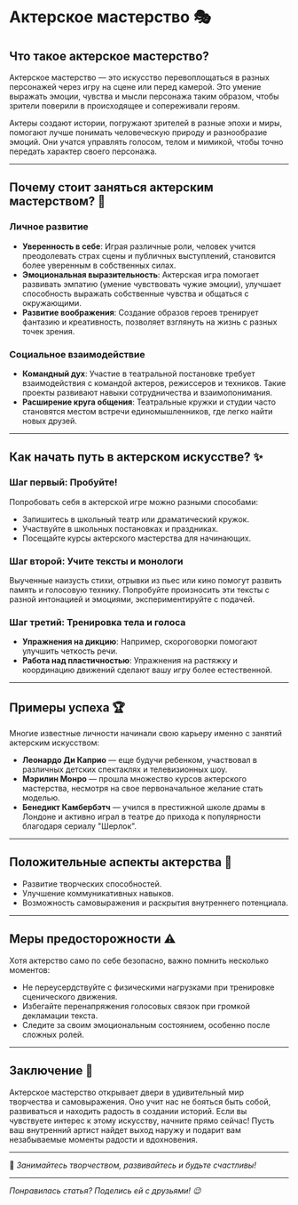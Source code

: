 # **Актерское мастерство** 🎭

## Что такое актерское мастерство?

Актерское мастерство — это искусство перевоплощаться в разных персонажей через игру на сцене или перед камерой. Это умение выражать эмоции, чувства и мысли персонажа таким образом, чтобы зрители поверили в происходящее и сопереживали героям. 

Актеры создают истории, погружают зрителей в разные эпохи и миры, помогают лучше понимать человеческую природу и разнообразие эмоций. Они учатся управлять голосом, телом и мимикой, чтобы точно передать характер своего персонажа.

---

## Почему стоит заняться актерским мастерством? 🌟

### Личное развитие
- **Уверенность в себе**: Играя различные роли, человек учится преодолевать страх сцены и публичных выступлений, становится более уверенным в собственных силах.
- **Эмоциональная выразительность**: Актерская игра помогает развивать эмпатию (умение чувствовать чужие эмоции), улучшает способность выражать собственные чувства и общаться с окружающими.
- **Развитие воображения**: Создание образов героев тренирует фантазию и креативность, позволяет взглянуть на жизнь с разных точек зрения.
  
### Социальное взаимодействие
- **Командный дух**: Участие в театральной постановке требует взаимодействия с командой актеров, режиссеров и техников. Такие проекты развивают навыки сотрудничества и взаимопонимания.
- **Расширение круга общения**: Театральные кружки и студии часто становятся местом встречи единомышленников, где легко найти новых друзей.

---

## Как начать путь в актерском искусстве? ✨

### Шаг первый: Пробуйте!
Попробовать себя в актерской игре можно разными способами:
- Запишитесь в школьный театр или драматический кружок.
- Участвуйте в школьных постановках и праздниках.
- Посещайте курсы актерского мастерства для начинающих.

### Шаг второй: Учите тексты и монологи
Выученные наизусть стихи, отрывки из пьес или кино помогут развить память и голосовую технику. Попробуйте произносить эти тексты с разной интонацией и эмоциями, экспериментируйте с подачей.

### Шаг третий: Тренировка тела и голоса
- **Упражнения на дикцию**: Например, скороговорки помогают улучшить четкость речи.
- **Работа над пластичностью**: Упражнения на растяжку и координацию движений сделают вашу игру более естественной.

---

## Примеры успеха 🏆

Многие известные личности начинали свою карьеру именно с занятий актерским искусством:
- **Леонардо Ди Каприо** — еще будучи ребенком, участвовал в различных детских спектаклях и телевизионных шоу.
- **Мэрилин Монро** — прошла множество курсов актерского мастерства, несмотря на свое первоначальное желание стать моделью.
- **Бенедикт Камбербэтч** — учился в престижной школе драмы в Лондоне и активно играл в театре до прихода к популярности благодаря сериалу "Шерлок".

---

## Положительные аспекты актерства 💖

- Развитие творческих способностей.
- Улучшение коммуникативных навыков.
- Возможность самовыражения и раскрытия внутреннего потенциала.

---

## Меры предосторожности ⚠️

Хотя актерство само по себе безопасно, важно помнить несколько моментов:
- Не переусердствуйте с физическими нагрузками при тренировке сценического движения.
- Избегайте перенапряжения голосовых связок при громкой декламации текста.
- Следите за своим эмоциональным состоянием, особенно после сложных ролей.

---

## Заключение 🔗

Актерское мастерство открывает двери в удивительный мир творчества и самовыражения. Оно учит нас не бояться быть собой, развиваться и находить радость в создании историй. Если вы чувствуете интерес к этому искусству, начните прямо сейчас! Пусть ваш внутренний артист найдет выход наружу и подарит вам незабываемые моменты радости и вдохновения.

---

📢 *Занимайтесь творчеством, развивайтесь и будьте счастливы!*

---

*Понравилась статья? Поделись ей с друзьями! 😉*